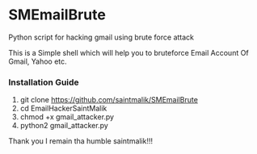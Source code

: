 # SMEmailBrute
Python script for hacking gmail  using brute force attack

This is a Simple shell which will help you to bruteforce Email Account Of Gmail, Yahoo etc.

### Installation Guide

1. git clone https://github.com/saintmalik/SMEmailBrute
2. cd EmailHackerSaintMalik
3. chmod +x gmail_attacker.py
4. python2 gmail_attacker.py

Thank you I remain tha humble saintmalik!!! 
